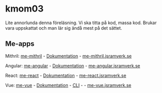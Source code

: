 # kmom03

Lite annorlunda denna föreläsning. Vi ska titta på kod, massa kod. Brukar vara uppskattat och man lär sig ändå mest på det sättet.

## Me-apps

Mithril: [me-mithril](https://github.com/emilfolino/me-mithril) - [Dokumentation](https://mithril.js.org) - [me-mithril.jsramverk.se](https://me-mithril.jsramverk.se)

Angular: [me-angular](https://github.com/emilfolino/me-angular) - [Dokumentation](https://angular.io) - [me-angular.jsramverk.se](https://me-angular.jsramverk.se)

React: [me-react](https://github.com/emilfolino/me-react) - [Dokumentation](https://reactjs.org) - [me-react.jsramverk.se](https://me-react.jsramverk.se)

Vue: [me-vue](https://github.com/emilfolino/me-vue) - [Dokumentation](https://vuejs.org) - [CLI](https://cli.vuejs.org) -  - [me-vue.jsramverk.se](https://me-vue.jsramverk.se)
